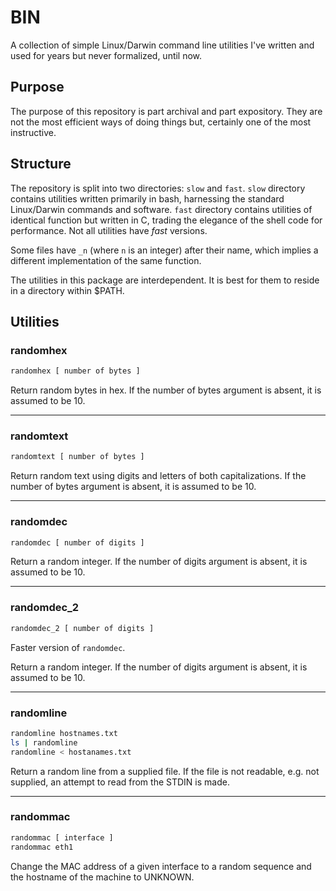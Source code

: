 # BIN
A collection of simple Linux/Darwin command line utilities I've written and used
for years but never formalized, until now.

## Purpose
The purpose of this repository is part archival and part expository.  They are
not the most efficient ways of doing things but, certainly one of the most
instructive.

## Structure
The repository is split into two directories: `slow` and `fast`.  `slow`
directory contains utilities written primarily in bash, harnessing the standard
Linux/Darwin commands and software. ``fast`` directory contains utilities of
identical function but written in C, trading the elegance of the shell code for
performance.  Not all utilities have *fast* versions.

Some files have `_n` (where `n` is an integer) after their name, which implies
a different implementation of the same function.

The utilities in this package are interdependent.  It is best for them to reside
in a directory within $PATH.

## Utilities
### randomhex
```bash
randomhex [ number of bytes ]
```
Return random bytes in hex.  If the number of bytes argument is absent,
it is assumed to be 10.
___
### randomtext
```bash
randomtext [ number of bytes ]
```
Return random text using digits and letters of both capitalizations.  If
the number of bytes argument is
absent, it is assumed to be 10.
___
### randomdec
```bash
randomdec [ number of digits ]
```
Return a random integer. If the number of digits argument is
absent, it is assumed to be 10.
___ 
### randomdec_2
```bash
randomdec_2 [ number of digits ]
```
Faster version of `randomdec`.

Return a random integer. If
the number of digits argument is
absent, it is assumed to be 10.
___
### randomline
```bash
randomline hostnames.txt
ls | randomline
randomline < hostanames.txt
```
Return a random line from a supplied file.
If the file is not readable, e.g. not supplied, an attempt to
read from the STDIN is made.
___
### randommac
```bash
randommac [ interface ]
randommac eth1
```
Change the MAC address of a given
interface to a random sequence and the hostname of the machine to UNKNOWN.

